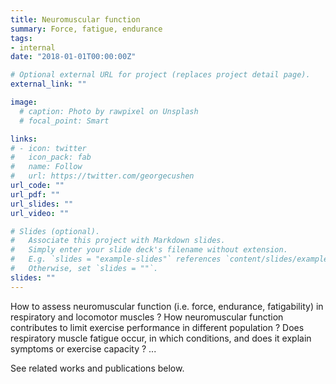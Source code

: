 ```yaml
---
title: Neuromuscular function
summary: Force, fatigue, endurance
tags:
- internal
date: "2018-01-01T00:00:00Z"

# Optional external URL for project (replaces project detail page).
external_link: ""

image:
  # caption: Photo by rawpixel on Unsplash
  # focal_point: Smart

links:
# - icon: twitter
#   icon_pack: fab
#   name: Follow
#   url: https://twitter.com/georgecushen
url_code: ""
url_pdf: ""
url_slides: ""
url_video: ""

# Slides (optional).
#   Associate this project with Markdown slides.
#   Simply enter your slide deck's filename without extension.
#   E.g. `slides = "example-slides"` references `content/slides/example-slides.md`.
#   Otherwise, set `slides = ""`.
slides: ""
---
```


How to assess neuromuscular function (i.e. force, endurance, fatigability) in respiratory and locomotor muscles ? How neuromuscular function contributes to limit exercise performance in different population ? Does respiratory muscle fatigue occur, in which conditions, and does it explain symptoms or exercise capacity ? ...

See related works and publications below.